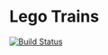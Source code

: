 # Lego Trains
[![Build Status](https://travis-ci.com/justinware/lego-trains.svg?branch=master)](https://travis-ci.com/justinware/lego-trains)
